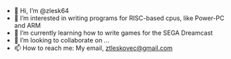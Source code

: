 - 👋 Hi, I’m @zlesk64
- 👀 I’m interested in writing programs for RISC-based cpus, like Power-PC and ARM 
- 🌱 I’m currently learning how to write games for the SEGA Dreamcast
- 💞️ I’m looking to collaborate on ...
- 📫 How to reach me: My email, ztleskovec@gmail.com

<!---
zlesk64/zlesk64 is a ✨ special ✨ repository because its `README.md` (this file) appears on your GitHub profile.
You can click the Preview link to take a look at your changes.
--->
